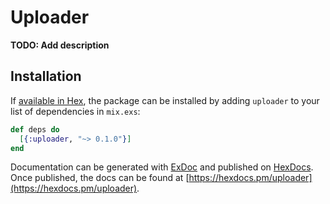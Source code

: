 # Uploader

**TODO: Add description**

## Installation

If [available in Hex](https://hex.pm/docs/publish), the package can be installed
by adding `uploader` to your list of dependencies in `mix.exs`:

```elixir
def deps do
  [{:uploader, "~> 0.1.0"}]
end
```

Documentation can be generated with [ExDoc](https://github.com/elixir-lang/ex_doc)
and published on [HexDocs](https://hexdocs.pm). Once published, the docs can
be found at [https://hexdocs.pm/uploader](https://hexdocs.pm/uploader).

